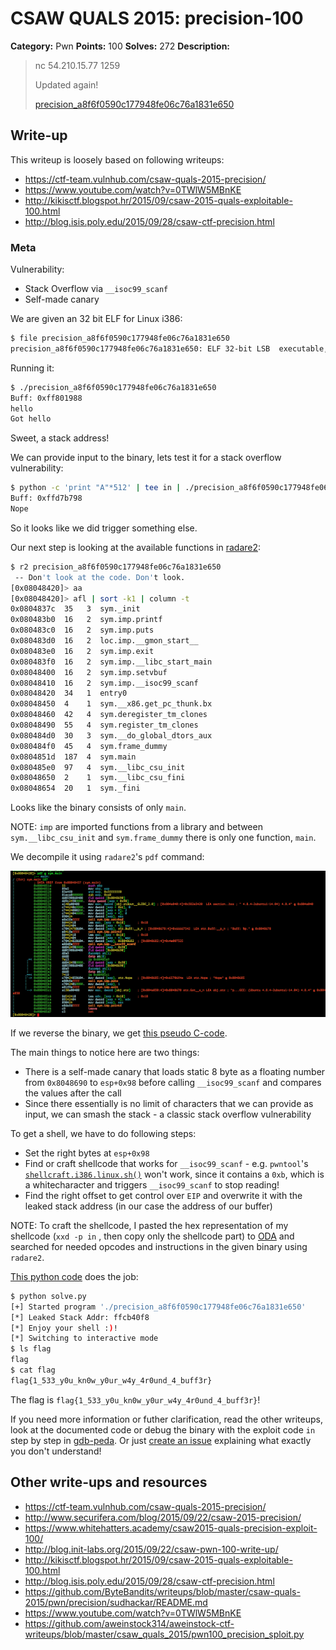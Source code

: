 # CSAW QUALS 2015: precision-100

**Category:** Pwn
**Points:** 100
**Solves:** 272
**Description:**

> nc 54.210.15.77 1259
>
> Updated again!
>
> [precision_a8f6f0590c177948fe06c76a1831e650](precision_a8f6f0590c177948fe06c76a1831e650)


## Write-up

This writeup is loosely based on following writeups:

* <https://ctf-team.vulnhub.com/csaw-quals-2015-precision/>
* <https://www.youtube.com/watch?v=0TWlW5MBnKE>
* <http://kikisctf.blogspot.hr/2015/09/csaw-2015-quals-exploitable-100.html>
* <http://blog.isis.poly.edu/2015/09/28/csaw-ctf-precision.html>

### Meta

Vulnerability:

* Stack Overflow via `__isoc99_scanf`
* Self-made canary

We are given an 32 bit ELF for Linux i386:

```bash
$ file precision_a8f6f0590c177948fe06c76a1831e650
precision_a8f6f0590c177948fe06c76a1831e650: ELF 32-bit LSB  executable, Intel 80386, version 1 (SYSV), dynamically linked (uses shared libs), for GNU/Linux 2.6.24, BuildID[sha1]=929fc6f283d6f6c3c039ee19bc846e927103ebcd, not stripped
```

Running it:

```bash
$ ./precision_a8f6f0590c177948fe06c76a1831e650
Buff: 0xff801988
hello
Got hello
```

Sweet, a stack address!

We can provide input to the binary, lets test it for a stack overflow vulnerability:

```bash
$ python -c 'print "A"*512' | tee in | ./precision_a8f6f0590c177948fe06c76a1831e650
Buff: 0xffd7b798
Nope
```

So it looks like we did trigger something else.

Our next step is looking at the available functions in [radare2](https://github.com/radare/radare2):

```bash
$ r2 precision_a8f6f0590c177948fe06c76a1831e650 
 -- Don't look at the code. Don't look.
[0x08048420]> aa
[0x08048420]> afl | sort -k1 | column -t
0x0804837c  35   3  sym._init
0x080483b0  16   2  sym.imp.printf
0x080483c0  16   2  sym.imp.puts
0x080483d0  16   2  loc.imp.__gmon_start__
0x080483e0  16   2  sym.imp.exit
0x080483f0  16   2  sym.imp.__libc_start_main
0x08048400  16   2  sym.imp.setvbuf
0x08048410  16   2  sym.imp.__isoc99_scanf
0x08048420  34   1  entry0
0x08048450  4    1  sym.__x86.get_pc_thunk.bx
0x08048460  42   4  sym.deregister_tm_clones
0x08048490  55   4  sym.register_tm_clones
0x080484d0  30   3  sym.__do_global_dtors_aux
0x080484f0  45   4  sym.frame_dummy
0x0804851d  187  4  sym.main
0x080485e0  97   4  sym.__libc_csu_init
0x08048650  2    1  sym.__libc_csu_fini
0x08048654  20   1  sym._fini
```

Looks like the binary consists of only `main`.

NOTE: `imp` are imported functions from a library and between `sym.__libc_csu_init` and `sym.frame_dummy` there is only one function, `main`.

We decompile it using `radare2`'s `pdf` command:

![](./main.png)

If we reverse the binary, we get [this pseudo C-code](./precision-pseudo.c).

The main things to notice here are two things:

* There is a self-made canary that loads static 8 byte as a floating number from `0x8048690` to `esp+0x98` before calling `__isoc99_scanf` and compares the values after the call
* Since there essentially is no limit of characters that we can provide as input, we can smash the stack - a classic stack overflow vulnerability

To get a shell, we have to do following steps:

* Set the right bytes at `esp+0x98`
* Find or craft shellcode that works for `__isoc99_scanf` - e.g. `pwntool`'s [`shellcraft.i386.linux.sh()`](http://pwntools.readthedocs.org/en/latest/shellcraft/i386.html#pwnlib.shellcraft.i386.linux.sh) won't work, since it contains a `0xb`, which is a whitecharacter and triggers `__isoc99_scanf` to stop reading!
* Find the right offset to get control over `EIP` and overwrite it with the leaked stack address (in our case the address of our buffer)

NOTE: To craft the shellcode, I pasted the hex representation of my shellcode (`xxd -p in` , then copy only the shellcode part) to [ODA](https://www.onlinedisassembler.com/odaweb/) and searched for needed opcodes and instructions in the given binary using `radare2`.

[This python code](./solve.py) does the job:

```bash
$ python solve.py 
[+] Started program './precision_a8f6f0590c177948fe06c76a1831e650'
[*] Leaked Stack Addr: ffcb40f8
[*] Enjoy your shell :)!
[*] Switching to interactive mode
$ ls flag
flag
$ cat flag
flag{1_533_y0u_kn0w_y0ur_w4y_4r0und_4_buff3r}
```

The flag is `flag{1_533_y0u_kn0w_y0ur_w4y_4r0und_4_buff3r}`!

If you need more information or futher clarification, read the other writeups, look at the documented code or debug the binary with the exploit code `in` step by step in [gdb-peda](https://github.com/longld/peda). Or just [create an issue](https://github.com/ctfs/write-ups-2015/issues) explaining what exactly you don't understand!

## Other write-ups and resources

* <https://ctf-team.vulnhub.com/csaw-quals-2015-precision/>
* <http://www.securifera.com/blog/2015/09/22/csaw-2015-precision/>
* <https://www.whitehatters.academy/csaw2015-quals-precision-exploit-100/>
* <http://blog.init-labs.org/2015/09/22/csaw-pwn-100-write-up/>
* <http://kikisctf.blogspot.hr/2015/09/csaw-2015-quals-exploitable-100.html>
* <http://blog.isis.poly.edu/2015/09/28/csaw-ctf-precision.html>
* <https://github.com/ByteBandits/writeups/blob/master/csaw-quals-2015/pwn/precision/sudhackar/README.md>
* <https://www.youtube.com/watch?v=0TWlW5MBnKE>
* <https://github.com/aweinstock314/aweinstock-ctf-writeups/blob/master/csaw_quals_2015/pwn100_precision_sploit.py>
